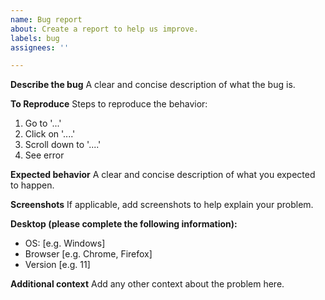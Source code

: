 ```yaml
---
name: Bug report
about: Create a report to help us improve.
labels: bug
assignees: ''

---
```


**Describe the bug**
A clear and concise description of what the bug is.

**To Reproduce**
Steps to reproduce the behavior:
1. Go to '...'
2. Click on '....'
3. Scroll down to '....'
4. See error

**Expected behavior**
A clear and concise description of what you expected to happen.

**Screenshots**
If applicable, add screenshots to help explain your problem.

**Desktop (please complete the following information):**
 - OS: [e.g. Windows]
 - Browser [e.g. Chrome, Firefox]
 - Version [e.g. 11]

**Additional context**
Add any other context about the problem here.